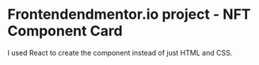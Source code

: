 # Frontendendmentor.io project - NFT Component Card

I used React to create the component instead of just HTML and CSS.


